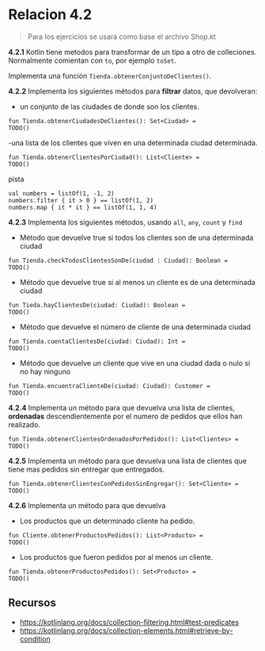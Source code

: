 # Relacion 4.2 
>Para los ejercicios se usará como base el archivo Shop.kt

**4.2.1** Kotlin tiene metodos para transformar de un tipo a otro de colleciones. Normalmente comientan con `to`, por ejemplo `toSet`. 

Implementa  una función `Tienda.obtenerConjuntoDeClientes()`.


**4.2.2** Implementa los siguientes métodos para **filtrar** datos, que devolveran:
- un conjunto de las ciudades de donde son los clientes.
```
fun Tienda.obtenerCiudadesDeClientes(): Set<Ciudad> =
TODO()  
```

-una lista de los clientes que viven en una determinada ciudad determinada.
```
fun Tienda.obtenerClientesPorCiudad(): List<Cliente> = 
TODO()  
```

pista
```Kt
val numbers = listOf(1, -1, 2)
numbers.filter { it > 0 } == listOf(1, 2)
numbers.map { it * it } == listOf(1, 1, 4)
```

**4.2.3** Implementa los siguientes métodos, usando `all`, `any`, `count` y `find`

- Método que devuelve true si todos los clientes son de una determinada ciudad
```Kt
fun Tienda.checkTodosClientesSonDe(ciudad : Ciudad): Boolean =
TODO()
```

- Método que devuelve true si al menos un cliente es de una determinada ciudad
```Kt
fun Tieda.hayClientesDe(ciudad: Ciudad): Boolean =
TODO()
```
- Método que devuelve el número de cliente de una determinada ciudad
```Kt
fun Tienda.cuentaClientesDe(ciudad: Ciudad): Int =
TODO()
```
- Método que devuelve un cliente que vive en una ciudad dada o nulo si no hay ninguno
```Kt
fun Tienda.encuentraClienteDe(ciudad: Ciudad): Customer =
TODO()
```

**4.2.4** Implementa un método para que devuelva una lista de clientes, **ordenadas** descendientemente por el numero de pedidos que ellos han realizado.
```Kt
fun Tienda.obtenerClientesOrdenadosPorPedidos(): List<Clientes> =
TODO()
```

**4.2.5** Implementa un método para que devuelva una lista de clientes que tiene mas pedidos sin entregar que entregados.
```Kt
fun Tienda.obtenerClientesConPedidosSinEngregar(): Set<Cliente> = 
TODO()
```

**4.2.6** Implementa un método para que devuelva 

- Los productos que un determinado cliente ha pedido.
```Kt
fun Cliente.obtenerProductosPedidos(): List<Producto> =
TODO()
```

- Los productos que fueron pedidos por al menos un cliente.
```Kt
fun Tienda.obtenerProductosPedidos(): Set<Producto> =
TODO()
```



## Recursos
- https://kotlinlang.org/docs/collection-filtering.html#test-predicates
- https://kotlinlang.org/docs/collection-elements.html#retrieve-by-condition

